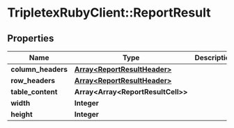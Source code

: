 # TripletexRubyClient::ReportResult

## Properties
Name | Type | Description | Notes
------------ | ------------- | ------------- | -------------
**column_headers** | [**Array&lt;ReportResultHeader&gt;**](ReportResultHeader.md) |  | [optional] 
**row_headers** | [**Array&lt;ReportResultHeader&gt;**](ReportResultHeader.md) |  | [optional] 
**table_content** | **Array&lt;Array&lt;ReportResultCell&gt;&gt;** |  | [optional] 
**width** | **Integer** |  | [optional] 
**height** | **Integer** |  | [optional] 



